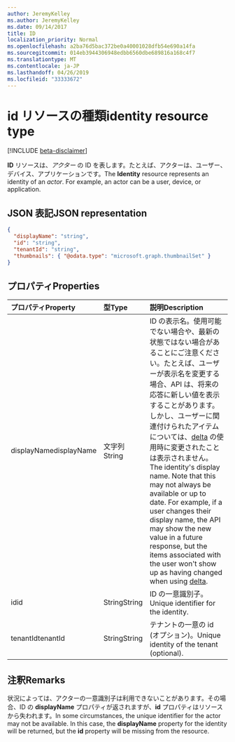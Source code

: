 ```yaml
---
author: JeremyKelley
ms.author: JeremyKelley
ms.date: 09/14/2017
title: ID
localization_priority: Normal
ms.openlocfilehash: a2ba76d5bac372be0a40001028dfb54e690a14fa
ms.sourcegitcommit: 014eb3944306948edbb6560dbe689816a168c4f7
ms.translationtype: MT
ms.contentlocale: ja-JP
ms.lasthandoff: 04/26/2019
ms.locfileid: "33333672"
---
```

# <a name="identity-resource-type"></a><span data-ttu-id="abc38-102">id リソースの種類</span><span class="sxs-lookup"><span data-stu-id="abc38-102">identity resource type</span></span>

[!INCLUDE [beta-disclaimer](../../includes/beta-disclaimer.md)]

<span data-ttu-id="abc38-p101">**ID** リソースは、_アクター_ の ID を表します。たとえば、アクターは、ユーザー、デバイス、アプリケーションです。</span><span class="sxs-lookup"><span data-stu-id="abc38-p101">The **Identity** resource represents an identity of an _actor_. For example, an actor can be a user, device, or application.</span></span>

## <a name="json-representation"></a><span data-ttu-id="abc38-105">JSON 表記</span><span class="sxs-lookup"><span data-stu-id="abc38-105">JSON representation</span></span>

<!-- { "blockType": "resource", "@odata.type": "microsoft.graph.identity", "optionalProperties": ["displayName", "tenantId", "thumbnails"], "openType": true } -->

```json
{
  "displayName": "string",
  "id": "string",
  "tenantId": "string",
  "thumbnails": { "@odata.type": "microsoft.graph.thumbnailSet" }
}
```

## <a name="properties"></a><span data-ttu-id="abc38-106">プロパティ</span><span class="sxs-lookup"><span data-stu-id="abc38-106">Properties</span></span>

| <span data-ttu-id="abc38-107">プロパティ</span><span class="sxs-lookup"><span data-stu-id="abc38-107">Property</span></span>            | <span data-ttu-id="abc38-108">型</span><span class="sxs-lookup"><span data-stu-id="abc38-108">Type</span></span>   | <span data-ttu-id="abc38-109">説明</span><span class="sxs-lookup"><span data-stu-id="abc38-109">Description</span></span>                                                                                                                                                                                                                                                                                                           |
|:--------------------|:-------|:----------------------------------------------------------------------------------------------------------------------------------------------------------------------------------------------------------------------------------------------------------------------------------------------------------------------|
| <span data-ttu-id="abc38-110">displayName</span><span class="sxs-lookup"><span data-stu-id="abc38-110">displayName</span></span>         | <span data-ttu-id="abc38-111">文字列</span><span class="sxs-lookup"><span data-stu-id="abc38-111">String</span></span> | <span data-ttu-id="abc38-p102">ID の表示名。使用可能でない場合や、最新の状態ではない場合があることにご注意ください。たとえば、ユーザーが表示名を変更する場合、API は、将来の応答に新しい値を表示することがあります。しかし、ユーザーに関連付けられたアイテムについては、[delta](../api/driveitem-delta.md) の使用時に変更されたことは表示されません。</span><span class="sxs-lookup"><span data-stu-id="abc38-p102">The identity's display name. Note that this may not always be available or up to date. For example, if a user changes their display name, the API may show the new value in a future response, but the items associated with the user won't show up as having changed when using [delta](../api/driveitem-delta.md).</span></span>  |
| <span data-ttu-id="abc38-115">id</span><span class="sxs-lookup"><span data-stu-id="abc38-115">id</span></span>                  | <span data-ttu-id="abc38-116">String</span><span class="sxs-lookup"><span data-stu-id="abc38-116">String</span></span> | <span data-ttu-id="abc38-117">ID の一意識別子。</span><span class="sxs-lookup"><span data-stu-id="abc38-117">Unique identifier for the identity.</span></span>                                                                                                                                                                                                                                                                                   |
| <span data-ttu-id="abc38-118">tenantId</span><span class="sxs-lookup"><span data-stu-id="abc38-118">tenantId</span></span>            | <span data-ttu-id="abc38-119">String</span><span class="sxs-lookup"><span data-stu-id="abc38-119">String</span></span> | <span data-ttu-id="abc38-120">テナントの一意の id (オプション)。</span><span class="sxs-lookup"><span data-stu-id="abc38-120">Unique identity of the tenant (optional).</span></span>                                                                                                                                                                                                                                                                             |

## <a name="remarks"></a><span data-ttu-id="abc38-121">注釈</span><span class="sxs-lookup"><span data-stu-id="abc38-121">Remarks</span></span>

<span data-ttu-id="abc38-p103">状況によっては、アクターの一意識別子は利用できないことがあります。その場合、ID の **displayName** プロパティが返されますが、**id** プロパティはリソースから失われます。</span><span class="sxs-lookup"><span data-stu-id="abc38-p103">In some circumstances, the unique identifier for the actor may not be available. In this case, the **displayName** property for the identity will be returned, but the **id** property will be missing from the resource.</span></span>

<!-- uuid: 8fcb5dbc-d5aa-4681-8e31-b001d5168d79
2015-10-25 14:57:30 UTC -->
<!--
{
  "type": "#page.annotation",
  "description": "Identity contains information about an app, user, or group.",
  "keywords": "identity,owner,modifier,app,user,group",
  "section": "documentation",
  "tocPath": "Resources/Identity",
  "suppressions": []
}
-->
